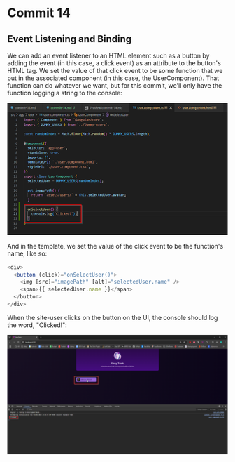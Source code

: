 # Commit 14

## Event Listening and Binding

We can add an event listener to an HTML element such as a button by adding the event (in this case, a click event) as an attribute to the button's HTML tag. We set the value of that click event to be some function that we put in the associated component (in this case, the UserComponent). That function can do whatever we want, but for this commit, we'll only have the function logging a string to the console:

![select-user-click-event](select-user-click-event.png)

And in the template, we set the value of the click event to be the function's name, like so:

```typescript
<div>
  <button (click)="onSelectUser()">
    <img [src]="imagePath" [alt]="selectedUser.name" />
    <span>{{ selectedUser.name }}</span>
  </button>
</div>

```

When the site-user clicks on the button on the UI, the console should log the word, "Clicked!":

![click-in-console](click-in-console.png)
